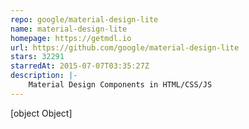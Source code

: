 ```yaml
---
repo: google/material-design-lite
name: material-design-lite
homepage: https://getmdl.io
url: https://github.com/google/material-design-lite
stars: 32291
starredAt: 2015-07-07T03:35:27Z
description: |-
    Material Design Components in HTML/CSS/JS
---
```


[object Object]
